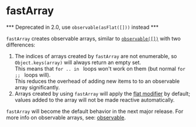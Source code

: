 # fastArray

*** Deprecated in 2.0, use `observable(asFlat([]))` instead ***

`fastArray` creates observable arrays, similar to [`observable([])`](observable.md) with two differences:
1. The indices of arrays created by `fastArray` are not enumerable, so `Object.keys(array)` will always return an empty set.  
This means that `for .. in ` loops won't work on them (but normal `for ;; ` loops will).  
This reduces the overhead of adding new items to to an observable array significantly.
2. Arrays created by using `fastArray` will apply the [flat modifier](modifiers.md#asflat) by default; values added to the array will not be made reactive automatically.

`fastArray` will become the default behavior in the next major release.
For more info on observable arrays, see: [observable](observable.md#arrays).